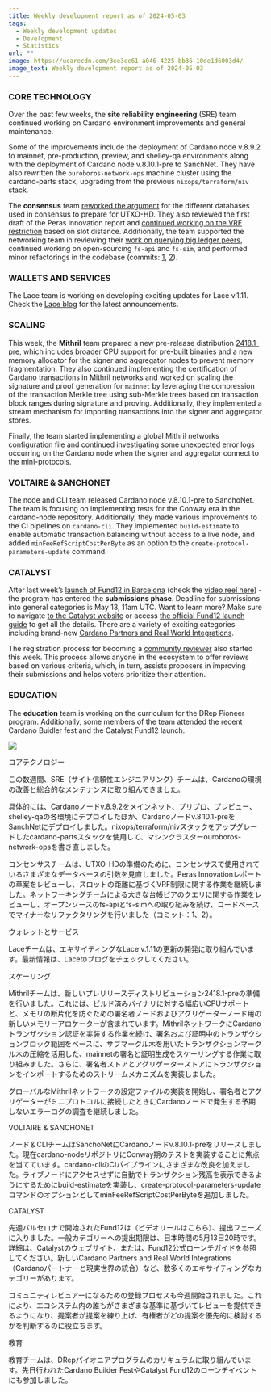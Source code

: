 ```yaml
---
title: Weekly development report as of 2024-05-03
tags:
  - Weekly development updates
  - Development
  - Statistics
url: ""
image: https://ucarecdn.com/3ee3cc61-a046-4225-bb36-10de1d6003d4/
image_text: Weekly development report as of 2024-05-03
---
```


### CORE TECHNOLOGY

Over the past few weeks, the **site reliability engineering** (SRE) team continued working on Cardano environment improvements and general maintenance.

Some of the improvements include the deployment of Cardano node v.8.9.2 to mainnet, pre-production, preview, and shelley-qa environments along with the deployment of Cardano node v.8.10.1-pre to SanchNet. They have also rewritten the `ouroboros-network-ops` machine cluster using the cardano-parts stack, upgrading from the previous `nixops/terraform/niv` stack.

The **consensus** team [reworked the argument](https://github.com/IntersectMBO/ouroboros-consensus/pull/1059) for the different databases used in consensus to prepare for UTXO-HD. They also reviewed the first draft of the Peras innovation report and [continued working on the VRF restriction](https://github.com/IntersectMBO/ouroboros-consensus/pull/1047) based on slot distance. Additionally, the team supported the networking team in reviewing their [work on querying big ledger peers](https://github.com/IntersectMBO/ouroboros-consensus/pull/1067), continued working on open-sourcing `fs-api` and `fs-sim`, and performed minor refactorings in the codebase (commits: [1](https://github.com/IntersectMBO/ouroboros-consensus/pull/1073), [2](https://github.com/IntersectMBO/ouroboros-consensus/pull/1070)).

### WALLETS AND SERVICES 

The Lace team is working on developing exciting updates for Lace v.1.11. Check the [Lace blog](https://www.lace.io/blog) for the latest announcements.

### SCALING

This week, the **Mithril** team prepared a new pre-release distribution [2418.1-pre](https://github.com/input-output-hk/mithril/releases/tag/2418.1-pre), which includes broader CPU support for pre-built binaries and a new memory allocator for the signer and aggregator nodes to prevent memory fragmentation. They also continued implementing the certification of Cardano transactions in Mithril networks and worked on scaling the signature and proof generation for `mainnet` by leveraging the compression of the transaction Merkle tree using sub-Merkle trees based on transaction block ranges during signature and proving. Additionally, they implemented a stream mechanism for importing transactions into the signer and aggregator stores.

Finally, the team started implementing a global Mithril networks configuration file and continued investigating some unexpected error logs occurring on the Cardano node when the signer and aggregator connect to the mini-protocols.

### VOLTAIRE & SANCHONET

The node and CLI team released Cardano node v.8.10.1-pre to SanchoNet. The team is focusing on implementing tests for the Conway era in the cardano-node repository. Additionally, they made various improvements to the CI pipelines on `cardano-cli`. They implemented `build-estimate` to enable automatic transaction balancing without access to a live node, and added `minFeeRefScriptCostPerByte` as an option to the `create-protocol-parameters-update` command.

### CATALYST

After last week’s [launch of Fund12 in Barcelona](https://www.youtube.com/watch?v=y0vhzU5QfuQ) (check the [video reel here](https://x.com/Catalyst_onX/status/1786063423861576146)) - the program has entered the **submissions phase**. Deadline for submissions into general categories is May 13, 11am UTC. Want to learn more? Make sure to navigate [to the Catalyst website](https://projectcatalyst.io/funds/12) or access [the official Fund12 launch guide](https://projectcatalyst.io/f12launchguide.pdf) to get all the details. There are a variety of exciting categories including brand-new [Cardano Partners and Real World Integrations](https://projectcatalyst.io/funds/12/cardano-partners-and-real-world-integrations). 

The registration process for becoming a [community reviewer](https://docs.projectcatalyst.io/current-fund-basics/community-review-guidelines-fund-12) also started this week. This process allows anyone in the ecosystem to offer reviews based on various criteria, which, in turn, assists proposers in improving their submissions and helps voters prioritize their attention.

### EDUCATION

The **education** team is working on the curriculum for the DRep Pioneer program. Additionally, some members of the team attended the recent Cardano Buidler fest and the Catalyst Fund12 launch.  
  
  
![](https://ucarecdn.com/97d716d4-1a0a-4e22-ac77-b5f7648a9ce4/-/preview/-/format/auto/-/quality/smart/)

コアテクノロジー

この数週間、SRE（サイト信頼性エンジニアリング）チームは、Cardanoの環境の改善と総合的なメンテナンスに取り組んできました。

具体的には、Cardanoノードv.8.9.2をメインネット、プリプロ、プレビュー、shelley-qaの各環境にデプロイしたほか、Cardanoノードv.8.10.1-preをSanchNetにデプロイしました。nixops/terraform/nivスタックをアップグレードしたcardano-partsスタックを使用して、マシンクラスターouroboros-network-opsを書き直しました。

コンセンサスチームは、UTXO-HDの準備のために、コンセンサスで使用されているさまざまなデータベースの引数を見直しました。Peras Innovationレポートの草案をレビューし、スロットの距離に基づくVRF制限に関する作業を継続しました。ネットワーキングチームによる大きな台帳ピアのクエリに関する作業をレビューし、オープンソースのfs-apiとfs-simへの取り組みを続け、コードベースでマイナーなリファクタリングを行いました（コミット：1、2）。

ウォレットとサービス

Laceチームは、エキサイティングなLace v.1.11の更新の開発に取り組んでいます。最新情報は、Laceのブログをチェックしてください。

スケーリング

Mithrilチームは、新しいプレリリースディストリビューション2418.1-preの準備を行いました。これには、ビルド済みバイナリに対する幅広いCPUサポートと、メモリの断片化を防ぐための署名者ノードおよびアグリゲーターノード用の新しいメモリーアロケーターが含まれています。MithrilネットワークにCardanoトランザクション認証を実装する作業を続け、署名および証明中のトランザクションブロック範囲をベースに、サブマークル木を用いたトランザクションマークル木の圧縮を活用した、mainnetの署名と証明生成をスケーリングする作業に取り組みました。さらに、署名者ストアとアグリゲーターストアにトランザクションをインポートするためのストリームメカニズムを実装しました。

グローバルなMithrilネットワークの設定ファイルの実装を開始し、署名者とアグリゲーターがミニプロトコルに接続したときにCardanoノードで発生する予期しないエラーログの調査を継続しました。

VOLTAIRE & SANCHONET

ノード＆CLIチームはSanchoNetにCardanoノードv.8.10.1-preをリリースしました。現在cardano-nodeリポジトリにConway期のテストを実装することに焦点を当てています。cardano-cliのCIパイプラインにさまざまな改良を加えました。ライブノードにアクセスせずに自動でトランザクション残高を表示できるようにするためにbuild-estimateを実装し、create-protocol-parameters-updateコマンドのオプションとしてminFeeRefScriptCostPerByteを追加しました。

CATALYST

先週バルセロナで開始されたFund12は（ビデオリールはこちら）、提出フェーズに入りました。一般カテゴリーへの提出期限は、日本時間の5月13日20時です。詳細は、Catalystのウェブサイト、または、Fund12公式ローンチガイドを参照してください。新しいCardano Partners and Real World Integrations（Cardanoパートナーと現実世界の統合）など、数多くのエキサイティングなカテゴリーがあります。

コミュニティレビュアーになるための登録プロセスも今週開始されました。これにより、エコシステム内の誰もがさまざまな基準に基づいてレビューを提供できるようになり、提案者が提案を練り上げ、有権者がどの提案を優先的に検討するかを判断するのに役立ちます。

教育

教育チームは、DRepパイオニアプログラムのカリキュラムに取り組んでいます。先日行われたCardano Builder FestやCatalyst Fund12のローンチイベントにも参加しました。
